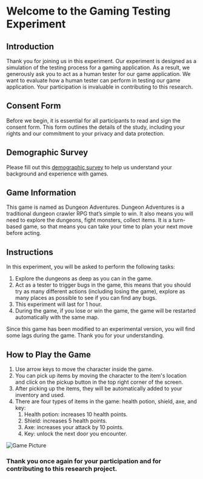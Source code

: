 # Welcome to the Gaming Testing Experiment
## Introduction
Thank you for joining us in this experiment. 
Our experiment is designed as a simulation of the testing process for a gaming application.
As a result, we generously ask you to act as a human tester for our game application.
We want to evaluate how a human tester can perform in testing our game application.
Your participation is invaluable in contributing to this research.

## Consent Form
Before we begin, it is essential for all participants to read and sign the consent form. 
This form outlines the details of the study, including your rights and our commitment to your privacy and data protection.

## Demographic Survey
Please fill out this [demographic survey](https://forms.office.com/r/8XcfLLgwsC) to help us understand your background and experience with games.


## Game Information
This game is named as Dungeon Adventures.
Dungeon Adventures is a traditional dungeon crawler RPG that’s simple to win.
It also means you will need to explore the dungeons, fight monsters, collect items.
It is a turn-based game, so that means you can take your time to plan your next move before acting.

## Instructions
In this experiment, you will be asked to perform the following tasks:
1. Explore the dungeons as deep as you can in the game.
2. Act as a tester to trigger bugs in the game, this means that you should try as many different actions (including losing the game), explore as many places as possible to see if you can find any bugs.
3. This experiment will last for 1 hour.
4. During the game, if you lose or win the game, the game will be restarted automatically with the same map.

Since this game has been modified to an experimental version, you will find some lags during the game. Thank you for your understanding.

## How to Play the Game
1. Use arrow keys to move the character inside the game.
2. You can pick up items by moving the character to the item's location and click on the pickup button in the top right corner of the screen.
3. After picking up the items, they will be automatically added to your inventory and used.
4. There are four types of items in the game: health potion, shield, axe, and key:
   1. Health potion: increases 10 health points.
   2. Shield: increases 5 health points.
   3. Axe: increases your attack by 10 points.
   4. Key: unlock the next door you encounter.
   
![Game Picture](https://github.com/stelmaszczykadrian/Dungeon-Adventures/assets/106514178/1b4a7d3b-aab3-4505-ad88-d33bff9848fe)

### Thank you once again for your participation and for contributing to this research project.